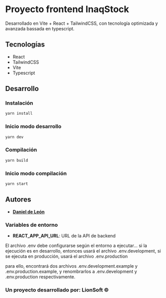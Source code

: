 # Proyecto frontend InaqStock

Desarrollado en Vite + React + TailwindCSS, con tecnología optimizada y avanzada bassada en typescript.

## Tecnologías

- React
- TailwindCSS
- Vite
- Typescript

## Desarrollo

### Instalación

```bash
yarn install
```

### Inicio modo desarrollo

```bash
yarn dev
```

### Compilación

```bash
yarn build
```

### Inicio modo compilación

```bash
yarn start
```

## Autores

- **[Daniel de León](https://github.com/danielceo22)**

### Variables de entorno

- **REACT_APP_API_URL**: URL de la API de backend

El archivo .env debe configurarse según el entorno a ejecutar... si la ejecución es en desarrollo, entonces usará el archivo .env.development, si se ejecuta en producción, usará el archivo .env.production

para ello, encontrará dos archivos .env.development.example y .env.production.example, y renombrarlos a .env.development y .env.production respectivamente.

### Un proyecto desarrollado por: LionSoft ©

 